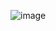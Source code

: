 ![image](https://github.com/TomarGunjan/TomarGunjan/assets/26132783/76ea7613-8be1-4359-a243-21c0d0dae073)





<!--
**TomarGunjan/TomarGunjan** is a ✨ _special_ ✨ repository because its `README.md` (this file) appears on your GitHub profile.

Here are some ideas to get you started:

- 🔭 I’m currently working on ...
- 🌱 I’m currently learning ...
- 👯 I’m looking to collaborate on ...
- 🤔 I’m looking for help with ...
- 💬 Ask me about ...
- 📫 How to reach me: ...
- 😄 Pronouns: ...
- ⚡ Fun fact: ...
-->
